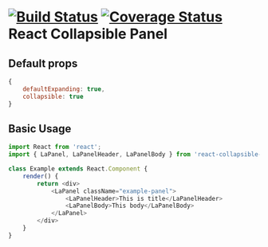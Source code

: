 [![Build Status](https://travis-ci.org/vietquocbui/react-collapsible-panel.svg?branch=master)](https://travis-ci.org/vietquocbui/react-collapsible-panel)
[![Coverage Status](https://coveralls.io/repos/github/vietquocbui/react-collapsible-panel/badge.svg)](https://coveralls.io/github/vietquocbui/react-collapsible-panel)
React Collapsible Panel
=======
## Default props
```javascript
{
    defaultExpanding: true,
    collapsible: true
}
```
## Basic Usage
```javascript
import React from 'react';
import { LaPanel, LaPanelHeader, LaPanelBody } from 'react-collapsible-panel';

class Example extends React.Component {
    render() {
        return <div>
            <LaPanel className="example-panel">
                <LaPanelHeader>This is title</LaPanelHeader>
                <LaPanelBody>This body</LaPanelBody>
            </LaPanel>
        </div>
    }
}
```
